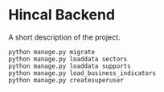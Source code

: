 # Hincal Backend
A short description of the project.


```
python manage.py migrate
python manage.py loaddata sectors
python manage.py loaddata supports
python manage.py load_business_indicators
python manage.py createsuperuser
```
